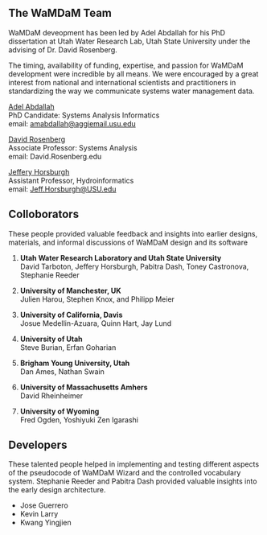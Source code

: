 ## The WaMDaM Team

WaMDaM deveopment has been led by Adel Abdallah for his PhD dissertation at Utah Water Research Lab, Utah State University under the advising of Dr. David Rosenberg.  

The timing, availability of funding, expertise, and passion for WaMDaM development were incredible by all means. We were encouraged by a great interest from national and international scientists and practitioners in standardizing the way we communicate systems water management data.

[Adel Abdallah](http://rosenberg.usu.edu/students.htm)   
PhD Candidate: Systems Analysis Informatics  
email: amabdallah@aggiemail.usu.edu

[David Rosenberg](http://rosenberg.usu.edu/)   
Associate Professor: Systems Analysis  
email: David.Rosenberg.edu

[Jeffery Horsburgh](http://jeffh.usu.edu)  
Assistant Professor, Hydroinformatics  
email:  Jeff.Horsburgh@USU.edu 


## Colloborators     
These people provided valuable feedback and insights into earlier designs,  materials, and informal discussions of WaMDaM design and its software   

1. **Utah Water Research Laboratory and Utah State University**   
David Tarboton, Jeffery Horsburgh, Pabitra Dash, Toney Castronova, Stephanie Reeder     

2. **University of Manchester, UK**     
Julien Harou, Stephen Knox, and Philipp Meier

3. **University of California, Davis**   
Josue Medellin-Azuara, Quinn Hart, Jay Lund

4. **University of Utah**   
Steve Burian, Erfan Goharian     

5. **Brigham Young University, Utah**   
Dan Ames, Nathan Swain

6. **University of Massachusetts Amhers**   
David Rheinheimer  

7. **University of Wyoming**   
Fred Ogden, Yoshiyuki Zen Igarashi 

## Developers
These talented people helped in implementing and testing different aspects of the pseudocode of WaMDaM Wizard and the controlled vocabulary system. Stephanie Reeder and Pabitra Dash provided valuable insights into the early design architecture.      

* Jose Guerrero
* Kevin Larry
* Kwang Yingjien  


